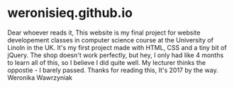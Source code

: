 # weronisieq.github.io
Dear whoever reads it,
This website is my final project for website developement classes in computer science course at the University of Linoln in the UK.
It's my first project made with HTML, CSS and a tiny bit of jQuery.
The shop doesn't work perfectly, but hey, I only had like 4 months to learn all of this, so I believe I did quite well. 
My lecturer thinks the oppostie - I barely passed. 
Thanks for reading this,
It's 2017 by the way. 
Weronika Wawrzyniak
